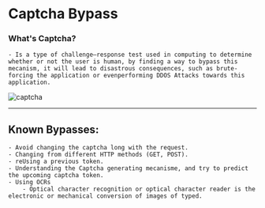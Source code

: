 # Captcha Bypass

### What's Captcha?
	- Is a type of challenge–response test used in computing to determine whether or not the user is human, by finding a way to bypass this mecanism, it will lead to disastrous consequences, such as brute-forcing the application or evenperforming DDOS Attacks towards this application.


![captcha](https://upload.wikimedia.org/wikipedia/commons/6/69/Captcha.jpg)

***

## Known Bypasses: 

	- Avoid changing the captcha long with the request.
	- Changing from different HTTP methods (GET, POST).
	- reUsing a previous token.
	- Understanding the Captcha generating mecanisme, and try to predict the upcoming captcha token.
	- Using OCRs
		- Optical character recognition or optical character reader is the electronic or mechanical conversion of images of typed.

